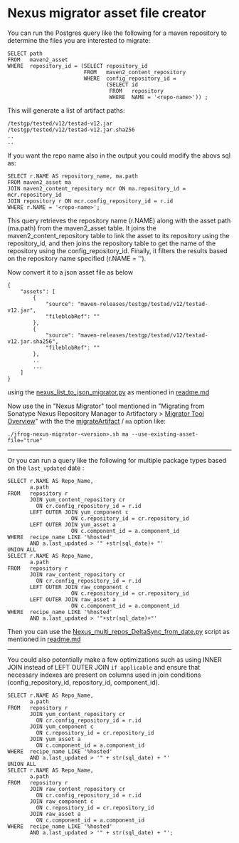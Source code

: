 # Nexus migrator asset file creator 

You can run the Postgres query like the following for a maven repository
to determine the files you are interested to migrate:

```
SELECT path
FROM   maven2_asset
WHERE  repository_id = (SELECT repository_id
                        FROM   maven2_content_repository
                        WHERE  config_repository_id =
                               (SELECT id
                                FROM   repository
                                WHERE  NAME = '<repo-name>')) ;
```

This will generate a list of artifact paths:

```
/testgp/tested/v12/testad-v12.jar
/testgp/tested/v12/testad-v12.jar.sha256
..
..
```
If you want the repo name also in the output you could modify the abovs sql as:
```
SELECT r.NAME AS repository_name, ma.path
FROM maven2_asset ma
JOIN maven2_content_repository mcr ON ma.repository_id = mcr.repository_id
JOIN repository r ON mcr.config_repository_id = r.id
WHERE r.NAME = '<repo-name>';
```
This query retrieves the repository name (r.NAME) along with the asset path (ma.path) from the maven2_asset table. It joins the maven2_content_repository table to link the asset to its repository using the repository_id, and then joins the repository table to get the name of the repository using the config_repository_id. Finally, it filters the results based on the repository name specified (r.NAME = '<repo-name>').


Now convert it to a json asset file as below 
```
{
	"assets": [
		{
			"source": "maven-releases/testgp/testad/v12/testad-v12.jar",
			"fileblobRef": ""
		},
		{
			"source": "maven-releases/testgp/testad/v12/testad-v12.jar.sha256",
			"fileblobRef": ""
		},
        ..
        ...
    ]
}

```
using the [nexus_list_to_json_migrator.py](nexus_list_to_json_migrator/nexus_list_to_json_migrator.py) as mentioned in 
[readme.md](nexus_list_to_json_migrator/readme.md)

Now use the in "Nexus Migrator" tool mentioned in "Migrating from Sonatype Nexus Repository Manager to Artifactory > [Migrator Tool Overview](https://jfrog.com/help/r/jfrog-installation-setup-documentation/migrator-tool-overview)" with the the [migrateArtifact](https://jfrog.com/help/r/jfrog-installation-setup-documentation/run-the-migration-tool-in-multiple-stages) / `ma` option like:

```
./jfrog-nexus-migrator-<version>.sh ma --use-existing-asset-file="true" 
```

---

Or you can run a query like the following for multiple package types based on the `last_updated` date :

```
SELECT r.NAME AS Repo_Name,
       a.path
FROM   repository r
       JOIN yum_content_repository cr
         ON cr.config_repository_id = r.id
       LEFT OUTER JOIN yum_component c
                    ON c.repository_id = cr.repository_id
       LEFT OUTER JOIN yum_asset a
                    ON c.component_id = a.component_id
WHERE  recipe_name LIKE '%hosted'
       AND a.last_updated > '" +str(sql_date)+ "'
UNION ALL
SELECT r.NAME AS Repo_Name,
       a.path
FROM   repository r
       JOIN raw_content_repository cr
         ON cr.config_repository_id = r.id
       LEFT OUTER JOIN raw_component c
                    ON c.repository_id = cr.repository_id
       LEFT OUTER JOIN raw_asset a
                    ON c.component_id = a.component_id
WHERE  recipe_name LIKE '%hosted'
       AND a.last_updated > '"+str(sql_date)+"' 
```
Then you can use the  [Nexus_multi_repos_DeltaSync_from_date.py](Nexus_multi_repos_DeltaSync_from_date/Nexus_multi_repos_DeltaSync_from_date.py) script as mentioned in [readme.md](Nexus_multi_repos_DeltaSync_from_date/readme.md)

---

You could also potentially make a few optimizations such as using INNER JOIN instead of LEFT OUTER JOIN `if applicable`
and ensure that necessary indexes are present on columns used in join conditions (config_repository_id, repository_id, component_id).
```
SELECT r.NAME AS Repo_Name,
       a.path
FROM   repository r
       JOIN yum_content_repository cr
         ON cr.config_repository_id = r.id
       JOIN yum_component c
         ON c.repository_id = cr.repository_id
       JOIN yum_asset a
         ON c.component_id = a.component_id
WHERE  recipe_name LIKE '%hosted'
       AND a.last_updated > '" + str(sql_date) + "'
UNION ALL
SELECT r.NAME AS Repo_Name,
       a.path
FROM   repository r
       JOIN raw_content_repository cr
         ON cr.config_repository_id = r.id
       JOIN raw_component c
         ON c.repository_id = cr.repository_id
       JOIN raw_asset a
         ON c.component_id = a.component_id
WHERE  recipe_name LIKE '%hosted'
       AND a.last_updated > '" + str(sql_date) + "';
```